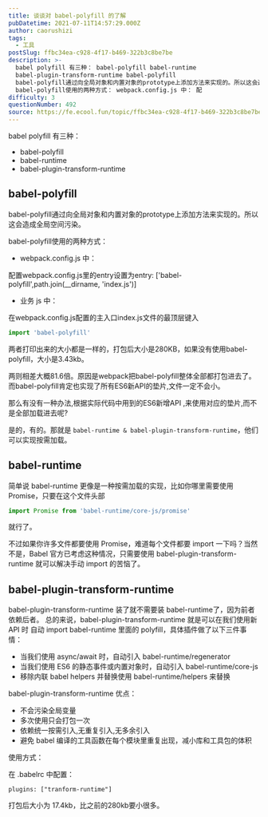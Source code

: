 ```yaml
---
title: 谈谈对 babel-polyfill 的了解
pubDatetime: 2021-07-11T14:57:29.000Z
author: caorushizi
tags:
  - 工具
postSlug: ffbc34ea-c928-4f17-b469-322b3c8be7be
description: >-
  babel polyfill 有三种： babel-polyfill babel-runtime
  babel-plugin-transform-runtime babel-polyfill
  babel-polyfill通过向全局对象和内置对象的prototype上添加方法来实现的。所以这会造成全局空间污染。
  babel-polyfill使用的两种方式： webpack.config.js 中： 配
difficulty: 3
questionNumber: 492
source: https://fe.ecool.fun/topic/ffbc34ea-c928-4f17-b469-322b3c8be7be
---
```


babel polyfill 有三种：

* babel-polyfill
* babel-runtime
* babel-plugin-transform-runtime

## babel-polyfill

babel-polyfill通过向全局对象和内置对象的prototype上添加方法来实现的。所以这会造成全局空间污染。

babel-polyfill使用的两种方式：

* webpack.config.js 中：

配置webpack.config.js里的entry设置为entry: ['babel-polyfill',path.join(__dirname, 'index.js')]

* 业务 js 中：

在webpack.config.js配置的主入口index.js文件的最顶层键入

```js
import 'babel-polyfill'
```

两者打印出来的大小都是一样的，打包后大小是280KB，如果没有使用babel-polyfill，大小是3.43kb。

两则相差大概81.6倍。原因是webpack把babel-polyfill整体全部都打包进去了。而babel-polyfill肯定也实现了所有ES6新API的垫片,文件一定不会小。

那么有没有一种办法,根据实际代码中用到的ES6新增API ,来使用对应的垫片,而不是全部加载进去呢?

是的，有的。那就是 `babel-runtime & babel-plugin-transform-runtime`，他们可以实现按需加载。

## babel-runtime

简单说 babel-runtime 更像是一种按需加载的实现，比如你哪里需要使用 Promise，只要在这个文件头部

```js
import Promise from 'babel-runtime/core-js/promise'
```

就行了。

不过如果你许多文件都要使用 Promise，难道每个文件都要 import 一下吗？当然不是，Babel 官方已考虑这种情况，只需要使用 babel-plugin-transform-runtime 就可以解决手动 import 的苦恼了。

## babel-plugin-transform-runtime

babel-plugin-transform-runtime 装了就不需要装 babel-runtime了，因为前者依赖后者。
总的来说，babel-plugin-transform-runtime 就是可以在我们使用新 API 时 自动 import babel-runtime 里面的 polyfill，具体插件做了以下三件事情：

* 当我们使用 async/await 时，自动引入 babel-runtime/regenerator
* 当我们使用 ES6 的静态事件或内置对象时，自动引入 babel-runtime/core-js
* 移除内联 babel helpers 并替换使用 babel-runtime/helpers  来替换

babel-plugin-transform-runtime 优点：

* 不会污染全局变量
* 多次使用只会打包一次
* 依赖统一按需引入,无重复引入,无多余引入
* 避免 babel 编译的工具函数在每个模块里重复出现，减小库和工具包的体积

使用方式：

在 .babelrc 中配置：

```
plugins: ["tranform-runtime"]
```

打包后大小为 17.4kb，比之前的280kb要小很多。



